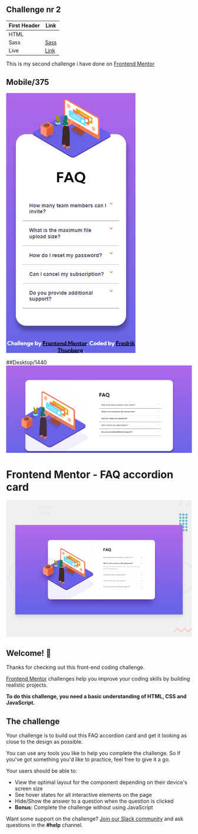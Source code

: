 
## Challenge nr 2


First Header  | Link
------------- | ------------- 
HTML  | 
Sass  | [Sass](https://sass-lang.com/)
Live| [Link](https://fredrikthunberg.github.io/faq-accordion-card-main/)


This is my second challenge i have done on [Frontend Mentor](https://www.frontendmentor.io/)


## Mobile/375
![Alt text](https://github.com/FredrikThunberg/faq-accordion-card-main/blob/master/Display%20pics/Mobile.png)

##Desktop/1440
![Alt text](https://github.com/FredrikThunberg/faq-accordion-card-main/blob/master/Display%20pics/Desktop.png)










# Frontend Mentor - FAQ accordion card

![Design preview for the FAQ accordion card coding challenge](./design/desktop-preview.jpg)

## Welcome! 👋

Thanks for checking out this front-end coding challenge.

[Frontend Mentor](https://www.frontendmentor.io) challenges help you improve your coding skills by building realistic projects.

**To do this challenge, you need a basic understanding of HTML, CSS and JavaScript.**

## The challenge

Your challenge is to build out this FAQ accordion card and get it looking as close to the design as possible.

You can use any tools you like to help you complete the challenge. So if you've got something you'd like to practice, feel free to give it a go.

Your users should be able to:

- View the optimal layout for the component depending on their device's screen size
- See hover states for all interactive elements on the page
- Hide/Show the answer to a question when the question is clicked
- **Bonus**: Complete the challenge without using JavaScript

Want some support on the challenge? [Join our Slack community](https://www.frontendmentor.io/slack) and ask questions in the **#help** channel.


